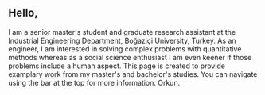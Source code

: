 ## Hello,
I am a senior master's student and graduate research assistant at the Industrial Engineering Department, Boğaziçi University, Turkey. As an engineer, I am interested in solving complex problems with quantitative methods whereas as a social science enthusiast I am even keener if those problems include a human aspect. This page is created to provide examplary work from my master's and bachelor's studies. You can navigate using the bar at the top for more information.
Orkun.

